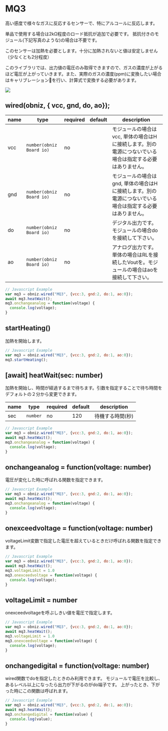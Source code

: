 # MQ3
高い感度で様々なガスに反応するセンサーで、特にアルコールに反応します。

単品で使用する場合は2kΩ程度のロード抵抗が追加で必要です。
抵抗付きのモジュール(下記写真のような)の場合は不要です。

このセンサーは加熱を必要とします。十分に加熱されないと値は安定しません（少なくとも2分程度）

このライブラリでは、出力値の電圧のみ取得できますので、ガスの濃度が上がるほど電圧が上がっていきます。また、実際のガスの濃度(ppm)に変換したい場合はキャリブレーションを行い、計算式で変換する必要があります。

![](image.jpg)

## wired(obniz,  { vcc, gnd, do, ao});

| name | type                     | required | default | description                                             |
|------|--------------------------|----------|---------|---------------------------------------------------------|
| vcc  | `number(obniz Board io)` | no       | &nbsp;  | モジュールの場合はvcc, 単体の場合はHに接続します。別の電源につないでいる場合は指定する必要はありません。 |
| gnd  | `number(obniz Board io)` | no       | &nbsp;  | モジュールの場合はgnd, 単体の場合はHに接続します。別の電源につないでいる場合は指定する必要はありません。 |
| do   | `number(obniz Board io)` | no       | &nbsp;  | デジタル出力です。モジュールの場合doを接続して下さい。                            |
| ao   | `number(obniz Board io)` | no       | &nbsp;  | アナログ出力です。単体の場合はRLを接続したVoutを。モジュールの場合はaoを接続して下さい。        |

```Javascript
// Javascript Example
var mq3 = obniz.wired("MQ3", {vcc:3, gnd:2, do:1, ao:0});
await mq3.heatWait();
mq3.onchangeanalog = function(voltage) {
  console.log(voltage);
}
```

## startHeating()

加熱を開始します。

```Javascript
// Javascript Example
var mq3 = obniz.wired("MQ3", {vcc:3, gnd:2, do:1, ao:0});
mq3.startHeating();
```

## [await] heatWait(sec: number)

加熱を開始し、時間が経過するまで待ちます。引数を指定することで待ち時間をデフォルトの２分から変更できます。

| name | type     | required | default | description |
|------|----------|----------|---------|-------------|
| sec  | `number` | no       | 120     | 待機する時間(秒)   |

```Javascript
// Javascript Example
var mq3 = obniz.wired("MQ3", {vcc:3, gnd:2, do:1, ao:0});
await mq3.heatWait();
mq3.onchangeanalog = function(voltage) {
  console.log(voltage);
}
```

## onchangeanalog = function(voltage: number)

電圧が変化した時に呼ばれる関数を指定できます。

```Javascript
// Javascript Example
var mq3 = obniz.wired("MQ3", {vcc:3, gnd:2, do:1, ao:0});
await mq3.heatWait();
mq3.onchangeanalog = function(voltage) {
  console.log(voltage);
}
```

## onexceedvoltage = function(voltage: number)

voltageLimit変数で指定した電圧を超えているときだけ呼ばれる関数を指定できます。

```Javascript
// Javascript Example
var mq3 = obniz.wired("MQ3", {vcc:3, gnd:2, do:1, ao:0});
await mq3.heatWait();
mq3.voltageLimit = 1.0
mq3.onexceedvoltage = function(voltage) {
  console.log(voltage);
}
```

## voltageLimit = number

onexceedvoltageを呼ぶしきい値を電圧で指定します。

```Javascript
// Javascript Example
var mq3 = obniz.wired("MQ3", {vcc:3, gnd:2, do:1, ao:0});
await mq3.heatWait();
mq3.voltageLimit = 1.0
mq3.onexceedvoltage = function(voltage) {
  console.log(voltage);
}
```

## onchangedigital = function(voltage: number)

wired関数でdoを指定したときのみ利用できます。
モジュールで電圧を比較し、あるレベル以上になったら出力が下がるのがdo端子です。
上がったとき、下がった時にこの関数は呼ばれます。

```Javascript
// Javascript Example
var mq3 = obniz.wired("MQ3", {vcc:3, gnd:2, do:1, ao:0});
await mq3.heatWait();
mq3.onchangedigital = function(value) {
  console.log(value);
}
```